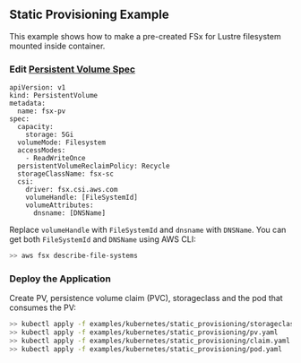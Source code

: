 ## Static Provisioning Example
This example shows how to make a pre-created FSx for Lustre filesystem mounted inside container. 

### Edit [Persistent Volume Spec](pv.yaml)
```
apiVersion: v1
kind: PersistentVolume
metadata:
  name: fsx-pv
spec:
  capacity:
    storage: 5Gi
  volumeMode: Filesystem
  accessModes:
    - ReadWriteOnce
  persistentVolumeReclaimPolicy: Recycle
  storageClassName: fsx-sc
  csi:
    driver: fsx.csi.aws.com
    volumeHandle: [FileSystemId]
    volumeAttributes:
      dnsname: [DNSName] 
```
Replace `volumeHandle` with `FileSystemId` and `dnsname` with `DNSName`. You can get both `FileSystemId` and `DNSName` using AWS CLI:

```sh
>> aws fsx describe-file-systems
```

### Deploy the Application
Create PV, persistence volume claim (PVC), storageclass and the pod that consumes the PV:
```sh
>> kubectl apply -f examples/kubernetes/static_provisioning/storageclass.yaml
>> kubectl apply -f examples/kubernetes/static_provisioning/pv.yaml
>> kubectl apply -f examples/kubernetes/static_provisioning/claim.yaml
>> kubectl apply -f examples/kubernetes/static_provisioning/pod.yaml
```